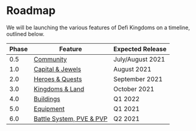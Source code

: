 # Roadmap

We will be launching the various features of Defi Kingdoms on a timeline, outlined below.

| Phase | Feature | Expected Release |
| ------ | ----------- | ----------- |
| 0.5 | [Community](phase-0.5-community.md)      | July/August 2021       |
| 1.0 | [Capital & Jewels](phase-1-dex.md)  | August 2021        |
| 2.0 | [Heroes & Quests](phase-3-heroes.md)  | September 2021        |
| 3.0 | [Kingdoms & Land](phase-2-world-map-and-land.md)  | October 2021        |
| 4.0 | [Buildings](phase-4-buildings.md)  | Q1 2022        |
| 5.0 | [Equipment](phase-5-equipment.md) | Q1 2021        |
| 6.0 | [Battle System, PVE & PVP](phase-6-battle-system-pve-and-pvp.md) | Q2 2021        |
